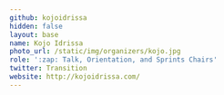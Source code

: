 ```yaml
---
github: kojoidrissa
hidden: false
layout: base
name: Kojo Idrissa
photo_url: /static/img/organizers/kojo.jpg
role: ':zap: Talk, Orientation, and Sprints Chairs'
twitter: Transition
website: http://kojoidrissa.com/
---
```

